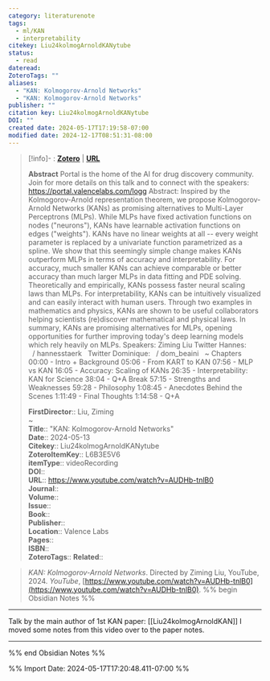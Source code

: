 ```yaml
---
category: literaturenote
tags:
  - ml/KAN
  - interpretability
citekey: Liu24kolmogArnoldKANytube
status:
  - read
dateread: 
ZoteroTags: ""
aliases:
  - "KAN: Kolmogorov-Arnold Networks"
  - "KAN: Kolmogorov-Arnold Networks"
publisher: ""
citation key: Liu24kolmogArnoldKANytube
DOI: ""
created date: 2024-05-17T17:19:58-07:00
modified date: 2024-12-17T08:51:31-08:00
---
```


> [!info]- : [**Zotero**](zotero://select/library/items/L6B3E5V6)   | [**URL**](https://www.youtube.com/watch?v=AUDHb-tnlB0)
>
> 
> **Abstract**
> Portal is the home of the AI for drug discovery community. Join for more details on this talk and to connect with the speakers: https://portal.valencelabs.com/logg  Abstract: Inspired by the Kolmogorov-Arnold representation theorem, we propose Kolmogorov-Arnold Networks (KANs) as promising alternatives to Multi-Layer Perceptrons (MLPs). While MLPs have fixed activation functions on nodes ("neurons"), KANs have learnable activation functions on edges ("weights"). KANs have no linear weights at all -- every weight parameter is replaced by a univariate function parametrized as a spline. We show that this seemingly simple change makes KANs outperform MLPs in terms of accuracy and interpretability. For accuracy, much smaller KANs can achieve comparable or better accuracy than much larger MLPs in data fitting and PDE solving. Theoretically and empirically, KANs possess faster neural scaling laws than MLPs. For interpretability, KANs can be intuitively visualized and can easily interact with human users. Through two examples in mathematics and physics, KANs are shown to be useful collaborators helping scientists (re)discover mathematical and physical laws. In summary, KANs are promising alternatives for MLPs, opening opportunities for further improving today's deep learning models which rely heavily on MLPs.  Speakers: Ziming Liu  Twitter Hannes:   / hannesstaerk   Twitter Dominique:   / dom_beaini    ~  Chapters 00:00 - Intro + Background 05:06 - From KART to KAN 07:56 - MLP vs KAN 16:05 - Accuracy: Scaling of KANs 26:35 - Interpretability: KAN for Science 38:04 - Q+A Break 57:15 - Strengths and Weaknesses 59:28 - Philosophy 1:08:45 - Anecdotes Behind the Scenes 1:11:49 - Final Thoughts 1:14:58 - Q+A
> 
> 
> **FirstDirector**:: Liu, Ziming  
~    
> **Title**:: "KAN: Kolmogorov-Arnold Networks"  
> **Date**:: 2024-05-13  
> **Citekey**:: Liu24kolmogArnoldKANytube  
> **ZoteroItemKey**:: L6B3E5V6  
> **itemType**:: videoRecording  
> **DOI**::   
> **URL**:: https://www.youtube.com/watch?v=AUDHb-tnlB0  
> **Journal**::   
> **Volume**::   
> **Issue**::   
> **Book**::   
> **Publisher**::   
> **Location**:: Valence Labs   
> **Pages**::   
> **ISBN**::   
> **ZoteroTags**:: 
> **Related**:: 

> _KAN: Kolmogorov-Arnold Networks_. Directed by Ziming Liu, YouTube, 2024. _YouTube_, [https://www.youtube.com/watch?v=AUDHb-tnlB0](https://www.youtube.com/watch?v=AUDHb-tnlB0).
%% begin Obsidian Notes %%
___
Talk by the main author of 1st KAN paper: [[Liu24kolmogArnoldKAN]]  I moved some notes from this video over to the paper notes.



___
%% end Obsidian Notes %%



%% Import Date: 2024-05-17T17:20:48.411-07:00 %%
